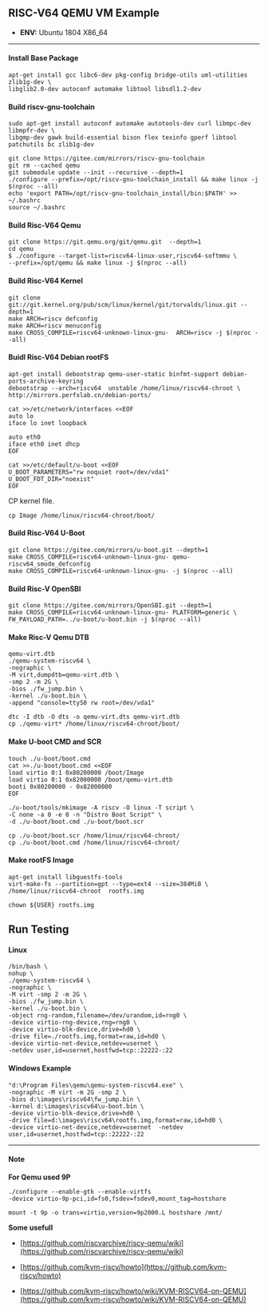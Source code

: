 ## RISC-V64 QEMU VM Example

- **ENV:** Ubuntu 1804 X86_64

----

#### Install Base Package

```
apt-get install gcc libc6-dev pkg-config bridge-utils uml-utilities zlib1g-dev \
libglib2.0-dev autoconf automake libtool libsdl1.2-dev
```

#### Build riscv-gnu-toolchain

```
sudo apt-get install autoconf automake autotools-dev curl libmpc-dev libmpfr-dev \
libgmp-dev gawk build-essential bison flex texinfo gperf libtool patchutils bc zlib1g-dev

git clone https://gitee.com/mirrors/riscv-gnu-toolchain
git rm --cached qemu
git submodule update --init --recursive --depth=1
./configure --prefix=/opt/riscv-gnu-toolchain_install && make linux -j $(nproc --all)
echo 'export PATH=/opt/riscv-gnu-toolchain_install/bin:$PATH' >> ~/.bashrc
source ~/.bashrc
```

#### Build Risc-V64 Qemu

```
git clone https://git.qemu.org/git/qemu.git  --depth=1
cd qemu
$ ./configure --target-list=riscv64-linux-user,riscv64-softmmu \
--prefix=/opt/qemu && make linux -j $(nproc --all)
```

#### Build Risc-V64 Kernel

```
git clone git://git.kernel.org/pub/scm/linux/kernel/git/torvalds/linux.git --depth=1
make ARCH=riscv defconfig
make ARCH=riscv menuconfig
make CROSS_COMPILE=riscv64-unknown-linux-gnu-  ARCH=riscv -j $(nproc --all)
```

#### Buidl Risc-V64 Debian rootFS

```
apt-get install debootstrap qemu-user-static binfmt-support debian-ports-archive-keyring
debootstrap --arch=riscv64  unstable /home/linux/riscv64-chroot \
http://mirrors.perfxlab.cn/debian-ports/
```

```
cat >>/etc/network/interfaces <<EOF
auto lo
iface lo inet loopback

auto eth0
iface eth0 inet dhcp
EOF
```

```
cat >>/etc/default/u-boot <<EOF
U_BOOT_PARAMETERS="rw noquiet root=/dev/vda1"
U_BOOT_FDT_DIR="noexist"
EOF
```

CP kernel file.

```
cp Image /home/linux/riscv64-chroot/boot/
```

#### Build Risc-V64 U-Boot

```
git clone https://gitee.com/mirrors/u-boot.git --depth=1
make CROSS_COMPILE=riscv64-unknown-linux-gnu- qemu-riscv64_smode_defconfig
make CROSS_COMPILE=riscv64-unknown-linux-gnu- -j $(nproc --all)
```

#### Build Risc-V OpenSBI

```
git clone https://gitee.com/mirrors/OpenSBI.git --depth=1
make CROSS_COMPILE=riscv64-unknown-linux-gnu- PLATFORM=generic \
FW_PAYLOAD_PATH=../u-boot/u-boot.bin -j $(nproc --all)
```

#### Make Risc-V Qemu DTB

```
qemu-virt.dtb
./qemu-system-riscv64 \
-nographic \
-M virt,dumpdtb=qemu-virt.dtb \
-smp 2 -m 2G \
-bios ./fw_jump.bin \
-kernel ./u-boot.bin \
-append "console=ttyS0 rw root=/dev/vda1"
```

```
dtc -I dtb -O dts -o qemu-virt.dts qemu-virt.dtb
cp ./qemu-virt* /home/linux/riscv64-chroot/boot/
```

#### Make U-boot CMD and SCR

```
touch ./u-boot/boot.cmd
cat >>./u-boot/boot.cmd <<EOF
load virtio 0:1 0x80200000 /boot/Image
load virtio 0:1 0x82000000 /boot/qemu-virt.dtb
booti 0x80200000 - 0x82000000
EOF
```

```
./u-boot/tools/mkimage -A riscv -O linux -T script \
-C none -a 0 -e 0 -n "Distro Boot Script" \
-d ./u-boot/boot.cmd ./u-boot/boot.scr

cp ./u-boot/boot.scr /home/linux/riscv64-chroot/
cp ./u-boot/boot.cmd /home/linux/riscv64-chroot/
```

#### Make rootFS Image

```
apt-get install libguestfs-tools
virt-make-fs --partition=gpt --type=ext4 --size=384MiB \
/home/linux/riscv64-chroot  rootfs.img

chown ${USER} rootfs.img
```

## Run Testing

#### Linux

```
/bin/bash \
nohup \
./qemu-system-riscv64 \
-nographic \
-M virt -smp 2 -m 2G \
-bios ./fw_jump.bin \
-kernel ./u-boot.bin \
-object rng-random,filename=/dev/urandom,id=rng0 \
-device virtio-rng-device,rng=rng0 \
-device virtio-blk-device,drive=hd0 \
-drive file=./rootfs.img,format=raw,id=hd0 \
-device virtio-net-device,netdev=usernet \
-netdev user,id=usernet,hostfwd=tcp::22222-:22
```

#### Windows Example

```
"d:\Program Files\qemu\qemu-system-riscv64.exe" \
-nographic -M virt -m 2G -smp 2 \
-bios d:\images\riscv64\fw_jump.bin \
-kernel d:\images\riscv64\u-boot.bin \
-device virtio-blk-device,drive=hd0 \
-drive file=d:\images\riscv64\rootfs.img,format=raw,id=hd0 \
-device virtio-net-device,netdev=usernet  -netdev user,id=usernet,hostfwd=tcp::22222-:22
```

----

#### Note

**For Qemu used 9P**

```
./configure --enable-gtk --enable-virtfs
-device virtio-9p-pci,id=fs0,fsdev=fsdev0,mount_tag=hostshare

mount -t 9p -o trans=virtio,version=9p2000.L hostshare /mnt/
```

**Some usefull**

- [https://github.com/riscvarchive/riscv-qemu/wiki](https://github.com/riscvarchive/riscv-qemu/wiki)

- [https://github.com/kvm-riscv/howto](https://github.com/kvm-riscv/howto)

- [https://github.com/kvm-riscv/howto/wiki/KVM-RISCV64-on-QEMU](https://github.com/kvm-riscv/howto/wiki/KVM-RISCV64-on-QEMU)
